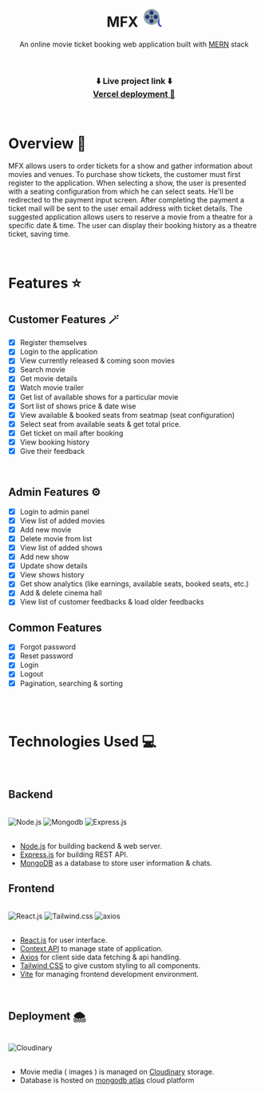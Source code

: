 <h1 align="center">MFX <img src="./client/src/assets/images/favicon.png" width="40" height="40"/></h1>
<p align="center">
    An online movie ticket booking web application built with <a href="https://www.mongodb.com/mern-stack" target="_blank">MERN</a> stack
</p>

<br>

<h3 align="center">⬇️ Live project link ⬇️
<br>
<a href="https://moviebuzz-uttam1712.vercel.app" target="_blank">Vercel deployment 🔗</a>
</h1>

<br>

# Overview 📑

MFX allows users to order tickets for a show and gather information about movies and venues. To purchase show tickets, the customer must first register to the application. When selecting a show, the user is presented with a seating configuration from which he can select seats. He'll be redirected to the payment input screen.
After completing the payment a ticket mail will be sent to the user email address with ticket details.
The suggested application allows users to reserve a movie from a theatre for a specific date & time. The user can display their booking history as a theatre ticket, saving time.

<br>

# Features ⭐

## Customer Features 🪄

- [x] Register themselves
- [x] Login to the application
- [x] View currently released & coming soon movies
- [x] Search movie
- [x] Get movie details
- [x] Watch movie trailer
- [x] Get list of available shows for a particular movie
- [x] Sort list of shows price & date wise
- [x] View available & booked seats from seatmap (seat configuration)
- [x] Select seat from available seats & get total price.
- [x] Get ticket on mail after booking
- [x] View booking history
- [x] Give their feedback

<br>

## Admin Features ⚙️

- [x] Login to admin panel
- [x] View list of added movies
- [x] Add new movie
- [x] Delete movie from list
- [x] View list of added shows
- [x] Add new show
- [x] Update show details
- [x] View shows history
- [x] Get show analytics (like earnings, available seats, booked seats, etc.)
- [x] Add & delete cinema hall
- [x] View list of customer feedbacks & load older feedbacks

## Common Features

- [x] Forgot password
- [x] Reset password
- [x] Login
- [x] Logout
- [x] Pagination, searching & sorting

<br>
<br>

# Technologies Used 💻

<br>

## Backend

<br>

<div align="left">
<img src="https://www.vectorlogo.zone/logos/nodejs/nodejs-ar21.svg" alt="Node.js"/> 
<img src="https://www.vectorlogo.zone/logos/mongodb/mongodb-ar21.svg" alt="Mongodb"/>
<img src="https://www.vectorlogo.zone/logos/expressjs/expressjs-ar21.svg" alt="Express.js"/>
</div>
<br>

- [Node.js](https://nodejs.org/) for building backend & web server.
- [Express.js](https://expressjs.com/) for building REST API.
- [MongoDB](https://www.mongodb.com/docs/) as a database to store user information & chats.

## Frontend

<br>
<div align="left">
<img src="https://www.vectorlogo.zone/logos/reactjs/reactjs-ar21.svg"  alt="React.js"/> 
<img src="https://www.vectorlogo.zone/logos/tailwindcss/tailwindcss-ar21.svg" alt="Tailwind.css" /> 
<img src="https://www.vectorlogo.zone/logos/axios/axios-ar21.svg" alt="axios" />

</div>
<br>

- [React.js](https://reactjs.org/) for user interface.
- [Context API](https://reactjs.org/docs/context.html) to manage state of application.
- [Axios](https://axios-http.com/) for client side data fetching & api handling.
- [Tailwind CSS](https://tailwindcss.com/) to give custom styling to all components.
- [Vite](https://vitejs.dev/) for managing frontend development environment.

<br>

## Deployment 🌨️

<br>
<div align="left">
<img src="https://github.com/gilbarbara/logos/blob/main/logos/cloudinary.svg"  alt="Cloudinary"/>
</div>
<br>

- Movie media ( images ) is managed on [Cloudinary](https://cloudinary.com/) storage.
- Database is hosted on [mongodb atlas](https://www.mongodb.com/atlas/database) cloud platform

<br>
